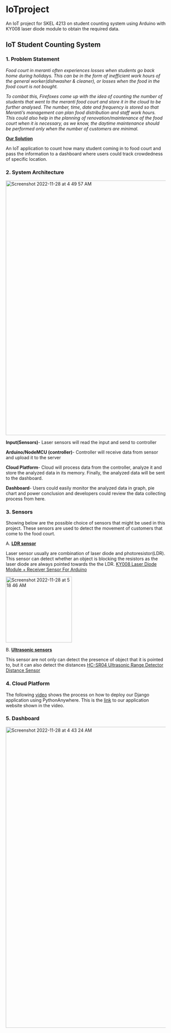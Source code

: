 # IoTproject
An IoT project for SKEL 4213 on student counting system using Arduino with KY008 laser diode module to obtain the required data.
## IoT Student Counting System 
### 1. Problem Statement

*Food court in meranti often experiences losses when students go back home during holidays. This can be in the form of inefficient work hours of the general worker(dishwasher & cleaner), or losses when the food in the food court is not bought.* 

*To combat this, Firefoxes come up with the idea of counting the number of students that went to the meranti food court and store it in the cloud to be further analysed. The number, time, date and frequency is stored so that Meranti’s management can plan food distribution and staff work hours. This could also help in the planning of renovation/maintenance of the food court when it is necessary, as we know, the daytime maintenance should be performed only when the number of customers are minimal.*

<strong><ins>Our Solution</ins></strong>

An IoT application to count how many student coming in to food court and pass the information to a dashboard where users could track crowdedness of specific location.


### 2. System Architecture

<img width="803" alt="Screenshot 2022-11-28 at 4 49 57 AM" src="https://user-images.githubusercontent.com/117338905/204159004-f99f4658-d9a6-40ba-9ae4-6aa7b95e86bd.png">

**Input(Sensors)**-
Laser sensors will read the input and send to controller

**Arduino/NodeMCU (controller)**-
Controller will receive data from sensor and upload it to the server

**Cloud Platform**-
Cloud will process data from the controller, analyze it and store the analyzed data in its memory. Finally, the analyzed data will be sent to the dashboard.

**Dashboard**-
Users could easily monitor the analyzed data in graph, pie chart and power conclusion and developers could review the data collecting process from here.

### 3. Sensors
Showing below are the possible choice of sensors that might be used in this project. These sensors are used to detect the movement of customers that come to the food court. 

A. <strong><ins>LDR sensor</ins></strong> 

Laser sensor usually are combination of laser diode and photoresistor(LDR). This sensor can detect whether an object is blocking the resistors as the laser diode are always pointed towards the the LDR. 
[KY008 Laser Diode Module + Receiver Sensor For Arduino](https://shopee.com.my/KY008-Laser-Diode-Module-Receiver-Sensor-For-Arduino-i.132528683.2035527098?sp_atk=ea2b0a91-1a0d-4c03-9f15-461c31224bae&xptdk=ea2b0a91-1a0d-4c03-9f15-461c31224bae)

<img width="208" alt="Screenshot 2022-11-28 at 5 18 46 AM" src="https://user-images.githubusercontent.com/117338905/204160209-393cd333-ba73-4ad3-91a2-5c1be24c4f5f.png">

B. <strong><ins>Ultrasonic sensors</ins></strong> 

This sensor are not only can detect the presence of object that it is pointed to, but it can also detect the distances
[HC-SR04 Ultrasonic Range Detector Distance Sensor](https://shopee.com.my/HC-SR04-Ultrasonic-Range-Detector-Distance-Sensor-(2cm-400cm)-3mm-Resolution-SR-04-i.126211897.7563296073?sp_atk=084eace9-96d5-4719-a3e6-798fbe7af4df&xptdk=084eace9-96d5-4719-a3e6-798fbe7af4df) 

### 4. Cloud Platform

The following [video](https://youtu.be/W6meRlzatVE) shows the process on how to deploy our Django application using PythonAnywhere. This is the [link](http://skypienzr98.pythonanywhere.com/) to our application website shown in the video.
 
### 5. Dashboard

<img width="949" alt="Screenshot 2022-11-28 at 4 43 24 AM" src="https://user-images.githubusercontent.com/117338905/204158752-4d1dd1b6-ae96-45b0-b55f-386d103a1c0f.png">



